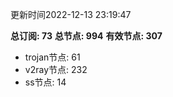 更新时间2022-12-13 23:19:47

**总订阅: 73**
**总节点: 994**
**有效节点: 307**
- trojan节点: 61
- v2ray节点: 232
- ss节点: 14
